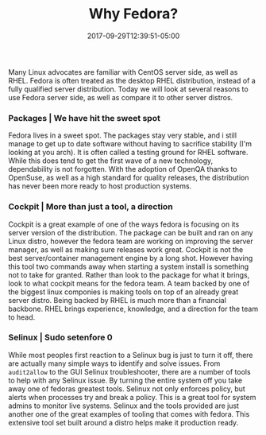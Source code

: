﻿---
title: "Why Fedora?"
date: 2017-09-29T12:39:51-05:00
draft: false
---

Many Linux advocates are familiar with CentOS server side, as well as RHEL. Fedora is often treated as the desktop RHEL distribution, instead of a fully qualified server distribution. Today we will look at several reasons to use Fedora server side, as well as compare it to other server distros.

### Packages | We have hit the sweet spot

Fedora lives in a sweet spot. The packages stay very stable, and i still manage to get up to date software without having to sacrifice stability (I'm looking at you arch). It is often called a testing ground for RHEL software. While this does tend to get the first wave of a new technology, dependability is not forgotten. With the adoption of OpenQA thanks to OpenSuse, as well as a high standard for quality releases, the distribution has never been more ready to host production systems. 

### Cockpit | More than just a tool, a direction

Cockpit is a great example of one of the ways fedora is focusing on its server version of the distribution. The package can be built and ran on any Linux distro, however the fedora team are working on improving the server manager, as well as making sure releases work great. Cockpit is not the best server/container management engine by a long shot. However having this tool two commands away when starting a system install is something not to take for granted. Rather than look to the package for what it brings, look to what cockpit means for the fedora team. A team backed by one of the biggest linux componies is making tools on top of an already great server distro. Being backed by RHEL is much more than a financial backbone. RHEL brings experience, knowledge, and a direction for the team to head. 

### Selinux | Sudo setenfore 0

While most peoples first reaction to a Selinux bug is just to turn it off, there are actually many simple ways to identify and solve issues. From `audit2allow` to the GUI Selinux troubleshooter, there are a number of tools to help with any Selinux issue. By turning the entire system off you take away one of fedoras greatest tools. Selinux not only enforces policy, but alerts when processes try and break a policy. This is a great tool for system admins to monitor live systems. Selinux and the tools provided are just another one of the great examples of tooling that comes with fedora. This extensive tool set built around a distro helps make it production ready.
